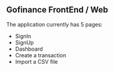 ## Gofinance FrontEnd / Web

The application currently has 5 pages:

* SignIn
* SignUp
* Dashboard
* Create a transaction
* Import a CSV file
